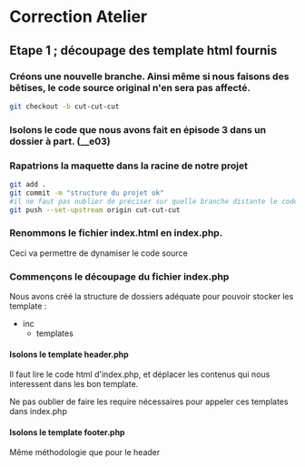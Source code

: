 # Correction Atelier

## Etape 1 ; découpage des template html fournis


### Créons une nouvelle branche. Ainsi même si nous faisons des bêtises, le code source original n'en sera pas affecté.

```sh
git checkout -b cut-cut-cut
```

### Isolons le code que nous avons fait en épisode 3 dans un dossier à part. (__e03)


### Rapatrions la maquette dans la racine de notre projet
```sh
git add .
git commit -m "structure du projet ok"
#il ne faut pas oublier de préciser sur quelle branche distante le code sera poussé (a faire seulement la première fois que l'on pousse une nouvelle branche)
git push --set-upstream origin cut-cut-cut
```

### Renommons le fichier index.html en index.php.
Ceci va permettre de dynamiser le code source

### Commençons le découpage du fichier index.php

Nous avons créé la structure de dossiers adéquate pour pouvoir stocker les template :
- inc
    - templates

#### Isolons le template header.php
Il faut lire le code html d'index.php, et déplacer les contenus qui nous interessent dans les bon template.

Ne pas oublier de faire les require nécessaires pour appeler ces templates dans index.php
#### Isolons le template footer.php
Même méthodologie que pour le header


